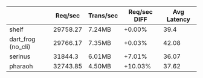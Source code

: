  |                | Req/sec | Trans/sec | Req/sec DIFF | Avg Latency |
 |----------------|---------|-----------|-------------|-----------|
 | shelf | 29758.27 | 7.24MB | +0.00% | 39.4 |
 | dart_frog (no_cli) | 29766.17 | 7.35MB | +0.03% | 42.08 |
 | serinus | 31844.3 | 6.01MB | +7.01% | 36.07 |
 | pharaoh | 32743.85 | 4.50MB | +10.03% | 37.62 |
